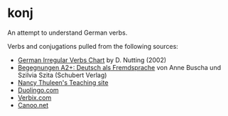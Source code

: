 # konj
An attempt to understand German verbs.

Verbs and conjugations pulled from the following sources:
- [German Irregular Verbs Chart](https://www.lsa.umich.edu/german/hmr/Grammatik/Verb_Summaries/irreg_verbs_DNutting.pdf) by D. Nutting (2002)
- [Begegnungen A2+: Deutsch als Fremdsprache](http://www.schubert-verlag.de/begegnungen_a2.php) von Anne Buscha und Szilvia Szita (Schubert Verlag)
- [Nancy Thuleen's Teaching site](http://www.nthuleen.com/)
- [Duolingo.com](http://www.duolingo.com)
- [Verbix.com](http://www.verbix.com)
- [Canoo.net](http://www.canoo.net/)
